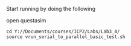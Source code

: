 Start running by doing the following

open questasim

```
cd Y://Documents/courses/ICP2/Labs/Lab3_4/
source vrun_serial_to_parallel_basic_test.sh
```



